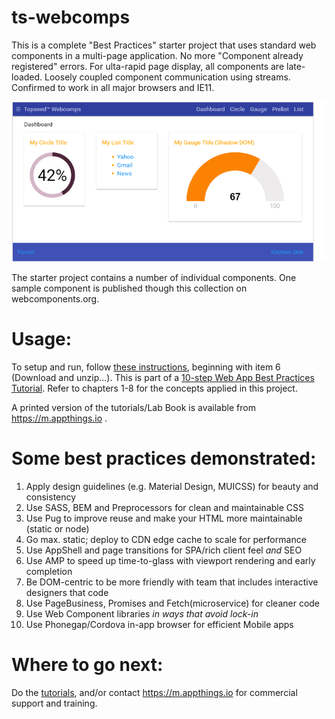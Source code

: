 # ts-webcomps

This is a complete "Best Practices" starter project that uses standard web components in a multi-page application. No more "Component already registered" errors. For ulta-rapid page display, all components are late-loaded. Loosely coupled component communication using streams.
Confirmed to work in all major browsers and IE11.

<img src='webcomps.png'/>

The starter project contains a number of individual components. One sample component is published though this collection on webcomponents.org.

# Usage:

To setup and run, follow [these instructions](https://docs.topseed.io/tutorial/9-comps/), beginning with item 6 (Download and unzip...). This is part of a [10-step Web App Best Practices Tutorial](https://docs.topseed.io/tutorial/0-agenda/). Refer to chapters 1-8 for the concepts applied in this project.

A printed version of the tutorials/Lab Book is available from <https://m.appthings.io> .

# Some best practices demonstrated:
1. Apply design guidelines (e.g. Material Design, MUICSS) for beauty and consistency
2. Use SASS, BEM and Preprocessors for clean and maintainable CSS
3. Use Pug to improve reuse and make your HTML more maintainable (static or node)
4. Go max. static; deploy to CDN edge cache to scale for performance
5. Use AppShell and page transitions for SPA/rich client feel _and_ SEO
6. Use AMP to speed up time-to-glass with viewport rendering and early completion
7. Be DOM-centric to be more friendly with team that includes interactive designers that code
8. Use PageBusiness, Promises and Fetch(microservice) for cleaner code
9. Use Web Component libraries _in ways that avoid lock-in_
10. Use Phonegap/Cordova in-app browser for efficient Mobile apps

# Where to go next:

Do the [tutorials](https://docs.topseed.io/tutorial/0-agenda/), and/or contact <https://m.appthings.io> for commercial support and training. 

